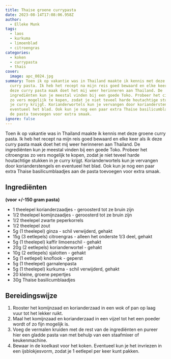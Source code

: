 ```yaml
---
title: Thaise groene currypasta
date: 2023-08-14T17:08:06.958Z
author:
  - Elleke Munk
tags:
  - laos
  - kurkuma
  - limoenblad
  - citroengras
categories:
  - koken
  - currypasta
  - thais
cover:
  image: apc_0024.jpg
summary: Toen ik op vakantie was in Thailand maakte ik kennis met deze groene
  curry pasta. Ik heb het recept na mijn reis goed bewaard en elke keer als ik
  deze curry pasta maak doet het mij weer herinneren aan Thailand. De
  ingrediënten kun je meestal vinden bij een goede Toko. Probeer het citroengras
  zo vers mogelijk te kopen, zodat je niet teveel harde houtachtige stukken in
  je curry krijgt. Korianderwortels kun je vervangen door korianderstengels en
  eventueel het blad. Ook kun je nog een paar extra Thaise basilicumblaadjes aan
  de pasta toevoegen voor extra smaak.
ignore: false
---
```

Toen ik op vakantie was in Thailand maakte ik kennis met deze groene curry pasta. Ik heb het recept na mijn reis goed bewaard en elke keer als ik deze curry pasta maak doet het mij weer herinneren aan Thailand. De ingrediënten kun je meestal vinden bij een goede Toko. Probeer het citroengras zo vers mogelijk te kopen, zodat je niet teveel harde houtachtige stukken in je curry krijgt. Korianderwortels kun je vervangen door korianderstengels en eventueel het blad. Ook kun je nog een paar extra Thaise basilicumblaadjes aan de pasta toevoegen voor extra smaak.

## Ingrediënten

**(voor +/-150 gram pasta)**

- 1 theelepel korianderzaadjes - geroosterd tot ze bruin zijn
- 1/2 theelepel komijnzaadjes - geroosterd tot ze bruin zijn
- 1/2 theelepel zwarte peperkorrels
- 1/2 theelepel zout
- 5g (1 theelepel) ginza - schil verwijderd, gehakt
- 15g (3 eetlepels) citroengras - alleen het onderste 1/3 deel, gehakt
- 5g (1 theelepel) kaffir limoenschil - gehakt
- 20g (2 eetlepels) korianderwortel - gehakt
- 10g (2 eetlepels) sjalotten - gehakt
- 5g (1 eetlepel) knoflook - geperst
- 5g (1 theelepel) garnalenpasta
- 5g (1 theelepel) kurkuma - schil verwijderd, gehakt
- 20 kleine, groene pepertjes
- 30g Thaise basilicumblaadjes

## Bereidingswijze

1. Rooster het komijnzaad en korianderzaad in een wok of pan op laag vuur tot het lekker ruikt.
2. Maal het komijnzaad en korianderzaad in een vijzel tot het een poeder wordt of zo fijn mogelijk is.
3. Voeg de vermalen kruiden met de rest van de ingrediënten en pureer hier een gladde pasta van met behulp van een staafmixer of keukenmachine. 
4. Bewaar in de koelkast voor het koken. Eventueel kun je het invriezen in een ijsblokjesvorm, zodat je 1 eetlepel per keer kunt pakken.
